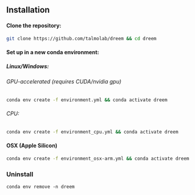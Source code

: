 ## Installation

<!-- ### Basic
```bash
pip install dreem
```  
-->

#### Clone the repository:
```bash
git clone https://github.com/talmolab/dreem && cd dreem
```
#### Set up in a new conda environment:
##### Linux/Windows:
###### GPU-accelerated (requires CUDA/nvidia gpu)
```bash
conda env create -f environment.yml && conda activate dreem
```
###### CPU:
```bash
conda env create -f environment_cpu.yml && conda activate dreem
```
#### OSX (Apple Silicon)
```bash
conda env create -f environment_osx-arm.yml && conda activate dreem
```
### Uninstall
```
conda env remove -n dreem
```